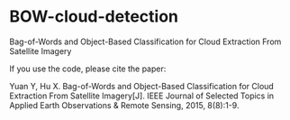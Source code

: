 # BOW-cloud-detection
Bag-of-Words and Object-Based Classification for Cloud Extraction From Satellite Imagery

If you use the code, please cite the paper:

Yuan Y, Hu X. Bag-of-Words and Object-Based Classification for Cloud Extraction From Satellite Imagery[J]. IEEE Journal of Selected Topics in Applied Earth Observations & Remote Sensing, 2015, 8(8):1-9.
